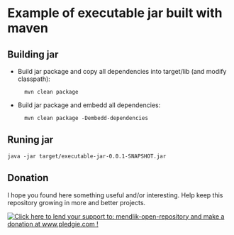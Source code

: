 Example of executable jar built with maven
==========================================

Building jar
------------

* Build jar package and copy all dependencies into target/lib (and modify classpath):
		
		mvn clean package

* Build jar package and embedd all dependencies:
		
		mvn clean package -Dembedd-dependencies

Runing jar
----------
	java -jar target/executable-jar-0.0.1-SNAPSHOT.jar

Donation
--------

I hope you found here something useful and/or interesting.
Help keep this repository growing in more and better projects. 

<a href='http://www.pledgie.com/campaigns/22261'><img alt='Click here to lend your support to: mendlik-open-repository and make a donation at www.pledgie.com !' src='http://www.pledgie.com/campaigns/22261.png?skin_name=chrome' border='0' /></a>
